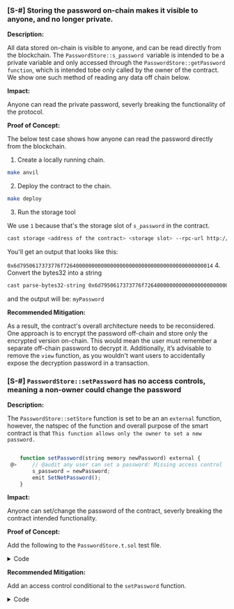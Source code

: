 ### [S-#] Storing the password on-chain makes it visible to anyone, and no longer private.

**Description:** 

All data stored on-chain is visible to anyone, and can be read directly from the blockchain. The `PasswordStore::s_password `variable is intended to be a private variable and only accessed through the `PasswordStore::getPassword function`, which is intended tobe only called by the owner of the contract.
We show one such method of reading any data off chain below.

**Impact:** 

Anyone can read the private password, severly breaking the functionality of the protocol.

**Proof of Concept:**

The below test case shows how anyone can read the password directly from the blockchain.

1. Create a locally running chain.

```bash
make anvil
```

2. Deploy the contract to the chain.

```bash
make deploy
```

3. Run the storage tool

We use `1` because that's the storage slot of `s_password` in the contract.

```bash
cast storage <address of the contract> <storage slot> --rpc-url http://127.0.0.1:8545
```
You'll get an output that looks like this:

`0x6d7950617373776f726400000000000000000000000000000000000000000014`
4. Convert the bytes32 into a string 

```bash 
cast parse-bytes32-string 0x6d7950617373776f726400000000000000000000000000000000000000000014
```

and the output will be: `myPassword`

**Recommended Mitigation:** 

As a result, the contract's overall architecture needs to be reconsidered. One approach is to encrypt the password off-chain and store only the encrypted version on-chain. This would mean the user must remember a separate off-chain password to decrypt it. Additionally, it’s advisable to remove the `view` function, as you wouldn't want users to accidentally expose the decryption password in a transaction.

### [S-#] `PasswordStore::setPassword` has no access controls, meaning a non-owner could change the password

**Description:** 

The `PasswordStore::setStore` function is set to be an an `external` function, however, the natspec of the function and overall purpose of the smart contract is that `This function allows only the owner to set a new password.`

```typescript

    function setPassword(string memory newPassword) external {
 @>     // @audit any user can set a password: Missing access control
        s_password = newPassword;
        emit SetNetPassword();
    }

```

**Impact:** 

Anyone can set/change the password of the contract, severly breaking the contract intended functionality.

**Proof of Concept:**

Add the following to the `PasswordStore.t.sol` test file.


<details>

<summary>Code</summary>

```javascript
    function test_anyone_can_set_password(address randomUser) public {
        vm.assume(randomUser != owner);
        vm.prank(randomUser);
        string memory expectedPassword = "myNewPassword";
        passwordStore.setPassword(expectedPassword);
        vm.prank(owner);
        string memory actualPassword = passwordStore.getPassword();
        assertEq(actualPassword, expectedPassword);
    }
```

</details>

**Recommended Mitigation:** 

Add an access control conditional to the `setPassword` function.

<details>

<summary>Code</summary>

```javascript
modifier onlyOwner() {
  if(msg.sender !== owner) {
    revert PasswordStore__NotOwner();
    _;
  }
}

function setPassword(string memory newPassword) external onlyOwner {
  password = newPassword;
  emit setNetPassword();
}
```

<details>
